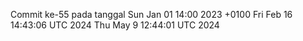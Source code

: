 Commit ke-55 pada tanggal Sun Jan 01 14:00 2023 +0100
Fri Feb 16 14:43:06 UTC 2024
Thu May  9 12:44:01 UTC 2024
